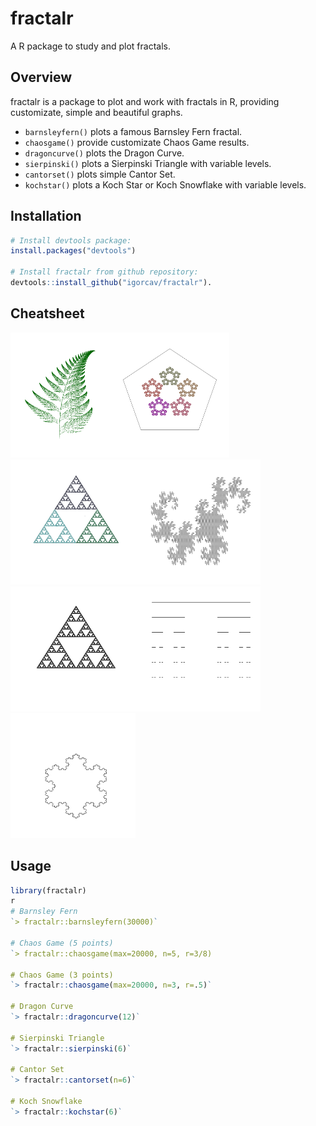 # fractalr
A R package to study and plot fractals. 

## Overview

fractalr is a package to plot and work with fractals in R, providing customizate, simple and beautiful graphs.

  - `barnsleyfern()` plots a famous Barnsley Fern fractal.
  - `chaosgame()` provide customizate Chaos Game results.
  - `dragoncurve()` plots the Dragon Curve.
  - `sierpinski()` plots a Sierpinski Triangle with variable levels.
  - `cantorset()` plots simple Cantor Set.
  - `kochstar()` plots a Koch Star or Koch Snowflake with variable levels.

## Installation

``` r
# Install devtools package:
install.packages("devtools")

# Install fractalr from github repository:
devtools::install_github("igorcav/fractalr").
```

## Cheatsheet

<img src="barnsleyfern.png" width="150" height="200"/><img src="chaosgame5.png" width="200" height="200"/>
<img src="chaosgame3.png" width="200" height="200"/><img src="dragoncurve.png" width="200" height="200"/>
<img src="sierpinski.png" width="200" height="200"/><img src="cantorset.png" width="200" height="200"/>
<img src="kochstar.png" width="200" height="200"/>


## Usage

``` r
library(fractalr)
r
# Barnsley Fern
`> fractalr::barnsleyfern(30000)`

# Chaos Game (5 points)
`> fractalr::chaosgame(max=20000, n=5, r=3/8)

# Chaos Game (3 points)
`> fractalr::chaosgame(max=20000, n=3, r=.5)`

# Dragon Curve
`> fractalr::dragoncurve(12)`

# Sierpinski Triangle
`> fractalr::sierpinski(6)`

# Cantor Set
`> fractalr::cantorset(n=6)`

# Koch Snowflake
`> fractalr::kochstar(6)`

```
